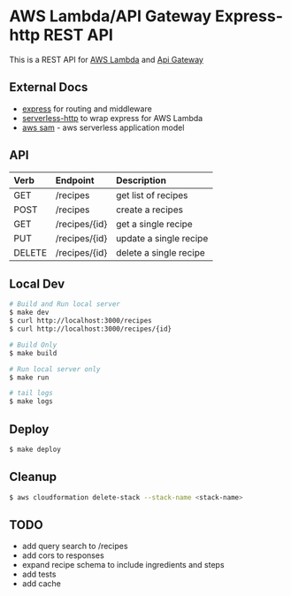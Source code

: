 # AWS Lambda/API Gateway Express-http REST API

This is a REST API for [AWS Lambda](https://aws.amazon.com/lambda/) and [Api Gateway](https://aws.amazon.com/api-gateway/) 

## External Docs
 - [express](https://expressjs.com/) for routing and middleware
 - [serverless-http](https://github.com/dougmoscrop/serverless-http) to wrap express for AWS Lambda
 - [aws sam](https://aws.amazon.com/serverless/sam/) - aws serverless application model

## API

| Verb      | Endpoint      | Description               |
|:--------- |:------------- |:----------------------    |
| GET       | /recipes      | get list of recipes       |
| POST      | /recipes      | create a recipes          |
| GET       | /recipes/{id} | get a single recipe       |
| PUT       | /recipes/{id} | update a single recipe    |
| DELETE    | /recipes/{id} | delete a single recipe    |

## Local Dev
```bash
# Build and Run local server
$ make dev
$ curl http://localhost:3000/recipes
$ curl http://localhost:3000/recipes/{id}

# Build Only
$ make build

# Run local server only
$ make run

# tail logs
$ make logs
```

## Deploy
```bash
$ make deploy
```

## Cleanup
```bash
$ aws cloudformation delete-stack --stack-name <stack-name>
```

## TODO
 - add query search to /recipes
 - add cors to responses
 - expand recipe schema to include ingredients and steps
 - add tests
 - add cache
